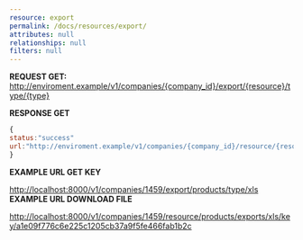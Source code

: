 ```yaml
---
resource: export
permalink: /docs/resources/export/
attributes: null
relationships: null
filters: null
---
```


**REQUEST GET:**<br>
<http://enviroment.example/v1/companies/{company_id}/export/{resource}/type/{type}>

**RESPONSE GET**

```javascript
{    
status:"success"
url:"http://enviroment.example/v1/companies/{company_id}/resource/{resource}/exports/{type}/key/{key}"
}
```

**EXAMPLE URL GET KEY**

<http://localhost:8000/v1/companies/1459/export/products/type/xls><br>
**EXAMPLE URL DOWNLOAD FILE**

<http://localhost:8000/v1/companies/1459/resource/products/exports/xls/key/a1e09f776c6e225c1205cb37a9f5fe466fab1b2c>
